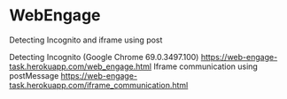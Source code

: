 # WebEngage
Detecting Incognito and iframe using post

Detecting Incognito (Google Chrome 69.0.3497.100)
https://web-engage-task.herokuapp.com/web_engage.html
Iframe communication using postMessage
https://web-engage-task.herokuapp.com/iframe_communication.html
